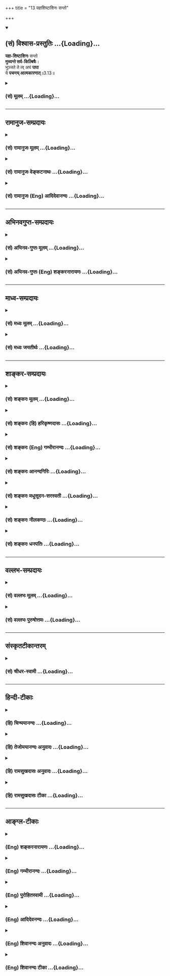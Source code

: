 +++
title = "13 यज्ञशिष्टाशिनः सन्तो"

+++
<div class="js_include" newlevelforh1="2" title="(सं) विश्वास-प्रस्तुतिः" unfilled url="/mahAbhAratam/vyAsaH/shlokashaH/06-bhIShma-parva/03-bhagavad-gItA-parva/saMskRtam/vishvAsa-prastutiH/03_karma-yogaH/13_yajnashiShTAshina.md">
<details open><summary><h2>(सं) विश्वास-प्रस्तुतिः ...{Loading}...</h2></summary>

**यज्ञ-शिष्टाशिनः** सन्तो  
**मुच्यन्ते सर्व-किल्बिषैः**।  
भुञ्जते ते त्व् अघं **पापा**  
ये **पचन्त्य् आत्मकारणात्**॥3.13॥
</details>
</div>
<div class="js_include collapsed" newlevelforh1="3" title="(सं) मूलम्" unfilled url="/mahAbhAratam/vyAsaH/shlokashaH/06-bhIShma-parva/03-bhagavad-gItA-parva/saMskRtam/mUlam/03_karma-yogaH/13_yajnashiShTAshina.md">
<details><summary><h3>(सं) मूलम् ...{Loading}...</h3></summary>

यज्ञशिष्टाशिनः सन्तो मुच्यन्ते सर्वकिल्बिषैः।  
भुञ्जते ते त्वघं पापा ये पचन्त्यात्मकारणात्।।3.13।।
</details>
</div>


_________________
## रामानुज-सम्प्रदायः
<div class="js_include collapsed" newlevelforh1="3" title="(सं) रामानुजः मूलम्" unfilled url="/mahAbhAratam/vyAsaH/shlokashaH/06-bhIShma-parva/03-bhagavad-gItA-parva/saMskRtam/rAmAnujaH/mUlam/03_karma-yogaH/13_yajnashiShTAshina.md">
<details><summary><h3>(सं) रामानुजः मूलम् ...{Loading}...</h3></summary>

।।3.13।। इन्द्राद्यात्मना अवस्थितपरमपुरुषाराधनार्थतया एव द्रव्याणि उपादाय
विपच्य तैः यथावस्थितं परमपुरुषम् आराध्य तच्छिष्टाशनेन ये शरीरयात्रां
कुर्वते ते तु अनादिकालोपार्जि तैः **किल्बिषैः**
आत्मयाथात्म्यावलोकनविरोधिभिः सर्वैः विमुच्यन्ते।**ये तु** परमपुरुषेण
इन्द्राद्यात्मना स्वाराधनाय दत्तानाम् आत्मार्थतया उपादाय विपच्य अश्नन्ति
ते पापात्मानः **अघम्** एव भुञ्जते। अघपरिणामित्वाद् अघम् इति उच्यते।
आत्मावलोकनविमुखा नरकाय एव पच्यन्ते। पुनरपि लोकदृष्ट्या शास्त्रदृष्ट्या च
सर्वस्य यज्ञमूलत्वं दर्शयित्वा यज्ञानुवर्तनस्य अवश्यकार्यताम् अननुवर्तने
च दोषं च आह

</details>
</div>
<div class="js_include collapsed" newlevelforh1="3" title="(सं) रामानुजः वेङ्कटनाथः" unfilled url="/mahAbhAratam/vyAsaH/shlokashaH/06-bhIShma-parva/03-bhagavad-gItA-parva/saMskRtam/rAmAnujaH/venkaTanAthaH/03_karma-yogaH/13_yajnashiShTAshina.md">
<details><summary><h3>(सं) रामानुजः वेङ्कटनाथः ...{Loading}...</h3></summary>

  
  
।।3.13।। पुनरुक्तिपरिहारायार्थान्तरपरत्वव्युदासाय चाह तदेव विवृणोतीति।
तत्र पूर्वार्धंश्रेयः परमवाप्स्यथ 3।11 इत्यस्य प्रकारकथनम् उत्तरार्धं
तुतैर्दत्तान् इत्याद्युक्तचोरत्वप्रपञ्चनरूपम्।
यज्ञाकृष्टयष्टव्याद्याकारविशेषकथनम् इन्द्राद्यात्मनेत्यादि। अवधारणेन
केवलेन्द्राद्यर्थत्वस्वार्थत्वयोर्व्यवच्छेदः। द्रव्योपादानपचनदशयोरपि
परमपुरुषाराधनार्थत्वबुद्धिः कार्येति
ज्ञापनायद्रव्याण्युपादायेत्याद्युक्तम्। एतच्चये पचन्ति
इत्येतद्व्यतिरेकलब्धम्। केवलेन्द्राद्याराधनस्यापि वस्तुतः
परमपुरुषाराधनरूपत्वादत्र तद्व्यच्छेदाय तत्तद्देवतायजनस्य
परमपुरुषपर्यन्तत्वसिद्धये चयथावस्थितमित्युक्तम्। यज्ञशिष्टममृताख्यमशितुं
शीलं येषां ते यज्ञशिष्टाशिनः। रागप्राप्तशरीरयात्रा यज्ञशिष्टेनैव
कार्येति नियमः। सन्तः यज्ञशिष्टाशिन एव वर्तमाना इत्यर्थः। तदेतदुच्यते
शरीरयात्रां कुर्वते इति। यद्वासन्तः इति
पदमुत्तरार्धस्थपापशब्दप्रतिस्थानीयत्वात् साधुविषयम्। उत्तरार्धवदत्रापि
साध्यसाधनांशविभागद्योतनाय यत्तच्छब्दाभ्यां वाक्यभेदकरणम्। तुशब्देन
सद्भ्यः पापानां विशेषे बोधिते तेभ्योऽपि सतां विशेषोऽर्थात्सिद्ध इति
द्योतनायाहते त्वनादीति। अत्र चुल्ल्यादिपञ्चसूनाकृतपापमात्रस्य
व्यवच्छेदार्थं सर्वशब्दबहुवचनाभ्यां प्रदर्शितं किल्बिषानन्त्यं
समर्थयितुंअनादिकालोपार्जितैरित्युक्तम्। द्विविधानि किल्बिषाणि
प्राप्तिविरोधीनि उपायविरोधीनि चेति। तत्र प्राप्तिविरोधीनि
भक्तियोगैकनिवर्त्यानि। तेभ्योऽत्र
सर्वशब्दसङ्कोचमभिप्रेत्योक्तंआत्मयाथात्म्यावलोकनविरोधिभिरिति। स्मरन्ति
चज्ञानमुत्पद्यते पुंसां क्षयात्पापस्य कर्मणः। यथादर्शतलप्रख्ये
पश्यत्यात्मानमात्मनि म.भा.12।204।8 इति। एतेन विरोधित्वाविशेषात्
सांसारिकपुण्यान्यप्यत्र किल्बिषशब्देनोच्यन्ते इत्यपि सूचितम्।
पूर्वोत्तराघविघातिनो
भक्तियोगाद्विशेषसूचनायउपार्जितेत्युक्तम्। आत्मकारणात् इत्यत्र कारणशब्दः
प्रयोजनरूपहेतुत्वपर इति ज्ञापनायोक्तंआत्मार्थतयेति।
पचनमात्रस्याघभोजनत्वेन निन्दानुपपत्तेःआत्मकारणात्पचन्ति
इत्यनेनार्थसिद्धमुक्तंअश्नन्तीति। पुल्लिङ्गोऽत्र
पापशब्दस्तद्गुणसारन्यायात् पापविशिष्टविषय इत्यभिप्रायेणोक्तंपापात्मान
इति पापस्वभावा इत्यर्थः।
अघशब्दस्यभोज्यनिन्दार्थमौपचारिकत्वद्योतनायाघमेवेत्येवकार उक्तः।
उपचारनिमित्तं सम्बन्धमाह अघपरिणामित्वादिति अघहेतुत्वादित्यर्थः।
फलितमनिष्टद्वयमाह आत्मावलोकनविमुखा इति। आत्मार्थं पचमानस्य
पूर्वकिल्बिषनिवृत्त्यभावादात्मावलोकनवैमुख्यम्
उत्तरोत्तरकिल्विषहेतुत्वाच्च पुनर्नरकप्राप्तिरिति केवलाघो भवति केवलादी
ऋक्सं.8।6।23।6तै.सं.2।8 इतिवचनाभिप्रेतमाहनरकायैवेति। न
पुनरैहिकायोमुष्मिकाय वा सुखायेति भावः।

</details>
</div>
<div class="js_include collapsed" newlevelforh1="3" title="(सं) रामानुजः (Eng) आदिदेवानन्दः" unfilled url="/mahAbhAratam/vyAsaH/shlokashaH/06-bhIShma-parva/03-bhagavad-gItA-parva/saMskRtam/rAmAnujaH/english/AdidevAnandaH/03_karma-yogaH/13_yajnashiShTAshina.md">
<details><summary><h3>(सं) रामानुजः (Eng) आदिदेवानन्दः ...{Loading}...</h3></summary>

3.13 Those persons who acire food materials solely for propitiating the Supreme Person abiding as the Self of Indra and other deities, and who,
after cooking them, propitiate, through them, the Supreme Person as He is, and then sustain themselves on the remnants of oblations (made for such propitiation), they alone will be free of impurities which have resulted from beginningless evil and which are inimical to the vision of the self. But they are evil-minded, who acire for selfish use the things which the Supreme Being, abiding as the Self of Indra and other deities,
has granted them for worshipping Him with, and use it all on the other hand for feeding themselves - they eat only sin. Turning away from the vision of the self, they cook only for being led to Naraka (for the expiation of the sin incurred thery). Sri Krsna says that, from the standpoint of the world as well as that of the scriptures, everything has its origin in sacrifice; and He speaks of the need for the performance of the sacrifices and of the blemish in not performing the same:

</details>
</div>


_________________
## अभिनवगुप्त-सम्प्रदायः
<div class="js_include collapsed" newlevelforh1="3" title="(सं) अभिनव-गुप्तः मूलम्" unfilled url="/mahAbhAratam/vyAsaH/shlokashaH/06-bhIShma-parva/03-bhagavad-gItA-parva/saMskRtam/abhinava-guptaH/mUlam/03_karma-yogaH/13_yajnashiShTAshina.md">
<details><summary><h3>(सं) अभिनव-गुप्तः मूलम् ...{Loading}...</h3></summary>

।।3.13।। यज्ञशिष्टेति। अवश्यकर्तव्यतारूपशासनमहिमायातान् भोगान् येऽश्नन्ति
अवान्तरव्यापारमात्रतया अत एव च पृथक्फलत्वाभावाङ्गतया अथ च
इन्द्रियात्मकदेवगणतर्पणलक्षणयज्ञादवशिष्टम्
अन्तःसारस्वात्मस्थित्यानन्दलक्षणविघसं येऽश्नन्ति तत्रारूढा ( तत्रामूढाः)
भवन्ति तदुपादेयोपायतया+++(S तत्रोपादे )+++ तु विषयभोगं वाञ्छन्ति ते
सर्वाकल्बिषैः शुभाशुभैः मुच्यन्ते। ये त्वात्मकारणादिति अविद्यावशात्
स्थूलमेव विषयभोगं परत्वेन +++(S भोगपरत्वेन)+++ मन्वानाः आत्मार्थमिदं वयं कुर्म
इति कुर्वते त एवाघं शुभाशुभात्मकं लभन्ते।

</details>
</div>
<div class="js_include collapsed" newlevelforh1="3" title="(सं) अभिनव-गुप्तः (Eng) शङ्करनारायणः" unfilled url="/mahAbhAratam/vyAsaH/shlokashaH/06-bhIShma-parva/03-bhagavad-gItA-parva/saMskRtam/abhinava-guptaH/english/shankaranArAyaNaH/03_karma-yogaH/13_yajnashiShTAshina.md">
<details><summary><h3>(सं) अभिनव-गुप्तः (Eng) शङ्करनारायणः ...{Loading}...</h3></summary>

3.13 Yajnasista-etc. Those who enjoy the pleasures of obects that have
come to them on the authority of laws enjoining what is to be
necessarily performed; and who enjoy them viewing \[the enjoyment\] only
as a secondary (or intermediate) action and conseently as a subsidiary
having no separate purpose; and again those who enjoy the remnant of the
necessary action in the form of gratifying the group of the devas of the
snese-organs-that residue of food marked with bliss in being firmly
established in their own Self - that is to say, those who have mounted
upon the Self and are desirous of enjoying objects only as a means to
achieve this end - they are freed from all faults of good and bad.
Those, who for their own selves etc. : On the other hand, those who
believe, under the influence of ignorance, the sheer superficial
enjoyment of objects as their final goal, and act with the notion 'We
perform this \[act\] for the sake of ourselves' - those persons alone
gain the sin in the form of good and bad.

</details>
</div>


_________________
## माध्व-सम्प्रदायः
<div class="js_include collapsed" newlevelforh1="3" title="(सं) मध्वः मूलम्" unfilled url="/mahAbhAratam/vyAsaH/shlokashaH/06-bhIShma-parva/03-bhagavad-gItA-parva/saMskRtam/madhvaH/mUlam/03_karma-yogaH/13_yajnashiShTAshina.md">
<details><summary><h3>(सं) मध्वः मूलम् ...{Loading}...</h3></summary>

।।3.13।। Sri Madhvacharya did not comment on this sloka.

</details>
</div>
<div class="js_include collapsed" newlevelforh1="3" title="(सं) मध्वः जयतीर्थः" unfilled url="/mahAbhAratam/vyAsaH/shlokashaH/06-bhIShma-parva/03-bhagavad-gItA-parva/saMskRtam/madhvaH/jayatIrthaH/03_karma-yogaH/13_yajnashiShTAshina.md">
<details><summary><h3>(सं) मध्वः जयतीर्थः ...{Loading}...</h3></summary>

।।3.13।। Sri Jayatirtha did not comment on this sloka.

</details>
</div>


_________________
## शाङ्कर-सम्प्रदायः
<div class="js_include collapsed" newlevelforh1="3" title="(सं) शङ्करः मूलम्" unfilled url="/mahAbhAratam/vyAsaH/shlokashaH/06-bhIShma-parva/03-bhagavad-gItA-parva/saMskRtam/shankaraH/mUlam/03_karma-yogaH/13_yajnashiShTAshina.md">
<details><summary><h3>(सं) शङ्करः मूलम् ...{Loading}...</h3></summary>

।।3.13।। देवयज्ञादीन् निर्वर्त्य तच्छिष्टम् अशनम् अमृताख्यम् अशितुं शीलं
येषां ते **यज्ञशिष्टाशिनः सन्तः मुच्यन्ते सर्वकिल्बिषैः** सर्वपापैः
चुल्ल्यादिपञ्चसूनाकृतैः प्रमादकृतहिंसादिजनितैश्च अन्यैः। ये तु आत्मंभरयः
**भुञ्जते ते तु अघं** पापं स्वयमपि **पापाः** **ये पचन्ति** पाकं
निर्वर्तयन्ति **आत्मकारणात्** आत्महेतोः।। इतश्च अधिकृतेन कर्म कर्तव्यम्
जगच्चक्रप्रवृत्तिहेतुर्हि कर्म। कथमिति उच्यते

</details>
</div>
<div class="js_include collapsed" newlevelforh1="3" title="(सं) शङ्करः (हि) हरिकृष्णदासः" unfilled url="/mahAbhAratam/vyAsaH/shlokashaH/06-bhIShma-parva/03-bhagavad-gItA-parva/saMskRtam/shankaraH/hindI/harikRShNadAsaH/03_karma-yogaH/13_yajnashiShTAshina.md">
<details><summary><h3>(सं) शङ्करः (हि) हरिकृष्णदासः ...{Loading}...</h3></summary>

।।3.13।। परंतु जो यज्ञशिष्ट अन्नका भोजन करनेवाले श्रेष्ठ पुरुष हैं
अर्थात् देवयज्ञादि करके उससे बचे हुए अमृत नामक अन्नको भक्षण करना जिनका
स्वभाव है वे सब पापोंसे अर्थात् गृहस्थमें होनेवाले चक्की चूल्हे आदिके
पाँच पापोंसे और प्रमादसे होनेवाले हिंसादिजनित अन्य पापोंसे भी छूट जाते
हैं। तथा जो उदरपरायण लोग केवल अपने लिये ही अन्न पकाते हैं वै स्वयं पापी
हैं और पाप ही खाते हैं।

</details>
</div>
<div class="js_include collapsed" newlevelforh1="3" title="(सं) शङ्करः (Eng) गम्भीरानन्दः" unfilled url="/mahAbhAratam/vyAsaH/shlokashaH/06-bhIShma-parva/03-bhagavad-gItA-parva/saMskRtam/shankaraH/english/gambhIrAnandaH/03_karma-yogaH/13_yajnashiShTAshina.md">
<details><summary><h3>(सं) शङ्करः (Eng) गम्भीरानन्दः ...{Loading}...</h3></summary>

3.13 Those again, who are yajna-sista-asinah, partakers of the remnants
of sacrifices, who, after making offering to the gods and others, \[The
panca-maha-yajnas, five great offerings, which have to be made by every
householder are offerings to gods, manes, humans, creatures and rsis
(sages).\] are habituated to eat the remnants (of those offerings),
called nectar; they, santah, by being (so); mucyante, become freed;
sarva-kilbisaih, from all sins-from those sins incurred through the five
things \[the five things are; oven, water-pot, cutting instruments,
grinding machines and broom. A householder incurs sin by killing insects
etc. with these things, knowingly or unknowingly. It is atoned by making
the aforesaid five offerings.\], viz oven etc., and also from those
others incurred owing to injury etc. caused inadvertently. Tu, but; the
papah, unholy persons, who are selfish; ye, who; pacanti, cook;
atma-karanat, for themselves; te, they, being themselves sinful;
bhunjate, incur; agham, sin. For the following reasons also actions
should be undertaken by an eligible person. Action is definitely the
cause of the movement of the wheel of the world. How; This is being
answered:

</details>
</div>
<div class="js_include collapsed" newlevelforh1="3" title="(सं) शङ्करः आनन्दगिरिः" unfilled url="/mahAbhAratam/vyAsaH/shlokashaH/06-bhIShma-parva/03-bhagavad-gItA-parva/saMskRtam/shankaraH/AnandagiriH/03_karma-yogaH/13_yajnashiShTAshina.md">
<details><summary><h3>(सं) शङ्करः आनन्दगिरिः ...{Loading}...</h3></summary>

।।3.13।। देवादिभ्यः संविभागमकृत्वा भुञ्जानानां प्रत्यवायित्वमुक्त्वा
तदन्येषां सर्वदोषराहित्यं दर्शयति **ये** **पुनरिति।** यज्ञशिष्टाशिनो ये
पुनस्ते तादृशाः सन्तः सर्वकिल्बिषैर्मुच्यन्त इति योजना।
तैर्दत्तानित्यादिनोक्तं निगमयति **भुञ्जत इति।** देवयज्ञादीनित्यादिशब्देन
पितृयज्ञो मनुष्ययज्ञो भूतयज्ञो ब्रह्मयज्ञश्चेति चत्वारो यज्ञा गृह्यन्ते
चुल्लीशब्देन पिठरधारणाद्यर्थक्रियां कुर्वन्तो विन्यासविशेषवन्तस्त्रयो
ग्रावाणो विवक्ष्यन्ते। आदिशब्देन कण्डनी पेषणी मार्जन्युदककुम्भश्चेत्येते
हिंसाहेतवो गृहीतास्तान्येतानि पञ्च प्राणिनां सूनास्थानानि हिंसाकारणानि
तत्प्रयुक्तैः सर्वैरपि बुद्ध्यबुद्धिपूर्वकैर्दुरितैर्मुच्यन्त इति
संबन्धः। प्रमादो विचारव्यतिरेकेणाबुद्धिपूर्वकमुपनतं पादपातादिकर्म तेन
प्राणिनां हिंसा संभाव्यते। आदिशब्देनाशुचिसंस्पर्शादि गृहीतं तदुत्थैश्च
पापैर्महायज्ञकारिणो मुच्यन्ते। उक्तंहिकण्डनं पेषणं चुल्ली उदकुम्भश्च
मार्जनी। पञ्च सूना गृहस्थस्य पञ्चयज्ञात्प्रणश्यति इति। पञ्च सूना
गृहस्थस्य चुल्ली पेषण्यवस्करः। कण्डनी चैव कुम्भश्च बध्यन्ते यांस्तु
वाहयन् इति च। अस्यायमर्थः या यथोक्ताः पञ्चसंख्याका गृहस्थस्य सूनास्ता यो
वाहयन्नापादयन् वर्तते तेन प्राणिनो बुद्धिपूर्वकमबुद्धिपूर्वकं च बध्यन्ते
तत्प्रयुक्तं सर्वमपि पापं महायज्ञानुष्ठानात्प्रणश्यतीति
महायज्ञानुष्ठानस्तुत्यर्थम्। तदनुष्ठानविमुखान्निन्दति **ये त्विति।**
आत्मंभरित्वमेव स्फोरयति **ये पचन्तीति।** स्वदेहेन्द्रियपोषणार्थमेव पाकं
कुर्वतां देवयज्ञादिपराङ्मुखानां पापभूयस्त्वं दर्शयति **भुञ्जत इति।**
पाठक्रमस्त्वर्थक्रमादपबाधनीयः।

</details>
</div>
<div class="js_include collapsed" newlevelforh1="3" title="(सं) शङ्करः मधुसूदन-सरस्वती" unfilled url="/mahAbhAratam/vyAsaH/shlokashaH/06-bhIShma-parva/03-bhagavad-gItA-parva/saMskRtam/shankaraH/madhusUdana-sarasvatI/03_karma-yogaH/13_yajnashiShTAshina.md">
<details><summary><h3>(सं) शङ्करः मधुसूदन-सरस्वती ...{Loading}...</h3></summary>

।।3.13।। ये तु वैश्वदेवादियज्ञावशिष्टममृतं येऽश्नन्ति ते सन्तः शिष्टा
वेदोक्तकारित्वेन देवाद्यृणापाकरणात्। अतस्ते मुच्यन्ते।
सर्वैर्विहिताकरणनिमित्तैः पूर्वकृतैश्च पञ्चसूनानिमित्तैः किल्बिषैः।
भूतभाविपातकासंसर्गिणस्ते भवन्तीत्यर्थः। एवमन्वये भूतभाविपापाभावमुक्त्वा
व्यतिरेके दोषमाह भुञ्जते इति। ते वैश्वदेवाद्यकारिणोऽघं पापमेव।
तुशब्दोऽवधारणे। ये पापाः पञ्चसूनानिमित्तं प्रमादकृतहिंसानिमित्तं च
कृतपापाः सन्तः आत्मकारणादेव पचन्ति नतु वैश्वदेवाद्यर्थम्। तथाच
पञ्चसूनादिकृतपापे विद्यमानएव वैश्वदेवादिनित्यकर्माकरणनिमित्तमपरं
पापमाप्नुवन्तीति भुञ्जते ते त्वघं पापा इत्युक्तम्। तथाच स्मृतिःकण्डणी
पेषणी चुल्ली उदकुम्भी च मार्जनी। पञ्च सूना गृहस्थस्य ताभिः स्वर्गं न
विन्दति इति। पञ्चसूनाकृतं पापं पञ्चयज्ञैर्व्यपोहति। इति च।
श्रुतिश्चइदमेवास्य तत्साधारणमन्नं यदिदमद्यते स य एतदुपास्ते न स पाप्मनो
व्यावर्तते मिश्रं ह्येतत् इति। मन्त्रवर्णोऽपिमोघमन्नं विन्दते अप्रचेताः
सत्यं ब्रवीमि वध इत्स तस्य। नार्यमणं पुष्यति नो सखायं केवलाघो भवति
केवलादी इति। इदं चोपलक्षणं पञ्चमहायज्ञानां स्मार्तानां श्रौतानां च
नित्यकर्मणाम्। अधिकृतेन नित्यानि कर्माण्यवश्यमनुष्ठेयानीति
प्रजापतिवनार्थः।

</details>
</div>
<div class="js_include collapsed" newlevelforh1="3" title="(सं) शङ्करः नीलकण्ठः" unfilled url="/mahAbhAratam/vyAsaH/shlokashaH/06-bhIShma-parva/03-bhagavad-gItA-parva/saMskRtam/shankaraH/nIlakaNThaH/03_karma-yogaH/13_yajnashiShTAshina.md">
<details><summary><h3>(सं) शङ्करः नीलकण्ठः ...{Loading}...</h3></summary>

।।3.13।। ये तु यज्ञशिष्टाशिनः वैश्वदेवाविशेषान्नभोजनशीलाः सन्तः
ऋणापाकरणात् ते मुच्यन्ते सर्वकिल्बिषैः प्रमादकृतैर्विहिताकरणनिमित्तैः
पञ्चसूनानिमित्तैर्वा। ये त्वात्मकारणात्स्वार्थमेव पचन्ति न तु
पञ्चमहायज्ञार्थं ते पापाः स्वयं पापरूपा एव सन्तः पापमेव भुञ्जते। तथा च
स्मृतिःकण्डनी पेषणी चुल्ली उदकुम्भी च मार्जनी। पञ्च सूना गृहस्थस्य ताभिः
स्वर्गं न विन्दति। इतिपञ्चसूनाकृतं पापं पञ्चयज्ञैर्व्यपोहति इति च।
श्रुतिश्चइदमेवास्य तत्साधारणमन्नं यदिदमद्यते स य एतदुपासते न स पाप्मनो
व्यावर्तते मिश्रं ह्येतत् इति। मन्त्रवर्णोऽपिमोघमन्नं विन्दते अप्रचेताः
सत्यं ब्रवीमि वध इत्स तस्य। नार्यमणं पुष्यति नो सखायं केवलाघो भवति
केवलादी इति।

</details>
</div>
<div class="js_include collapsed" newlevelforh1="3" title="(सं) शङ्करः धनपतिः" unfilled url="/mahAbhAratam/vyAsaH/shlokashaH/06-bhIShma-parva/03-bhagavad-gItA-parva/saMskRtam/shankaraH/dhanapatiH/03_karma-yogaH/13_yajnashiShTAshina.md">
<details><summary><h3>(सं) शङ्करः धनपतिः ...{Loading}...</h3></summary>

।।3.13।। ये पुनर्यज्ञान्ब्रह्मयज्ञो देवयज्ञः पितृयज्ञस्तथैवच। भूतयज्ञो
नृयज्ञश्च पञ्चयज्ञाः प्रकीर्तिताः।। अध्यापनमध्ययनं चाद्यः होमो द्वितीयः
तर्पणं श्राद्धं च तृतीयः भूतेभ्यो बलिप्रदानं चतुर्थः अतिथिपूजनं पञ्चमः
इत्युक्तान्कृत्वा तच्छिष्टममृतमशितुं शीलं येषां ते सन्तः सर्वपापैःकण्डणी
पेषणी चुल्ली उदकुम्भी च मार्जनी। पञ्चसूना गृहस्थस्य वर्तन्तेऽहरहः सदा
इतिस्मृत्युक्तैः पञ्चसूनाकृतैरन्यैश्च मुच्यन्ते। ये त्वन्ये
आत्मकारणात्स्वोदरपूरर्णार्थे नतु वैश्वदेवाद्यर्थं पाकं कुर्वन्ति ते तु
पापं भुञ्जते। तुशब्दः पूर्वेभ्यो वैलक्षण्यार्थः। अवधारणां तुसर्वं वाक्यं
सावधारणम् इति न्यायलब्धम्। एतेन तुशब्दोऽवधारण इत्याचार्यविरुद्धोक्तिः
प्रत्युक्ता।

</details>
</div>


_________________
## वल्लभ-सम्प्रदायः
<div class="js_include collapsed" newlevelforh1="3" title="(सं) वल्लभः मूलम्" unfilled url="/mahAbhAratam/vyAsaH/shlokashaH/06-bhIShma-parva/03-bhagavad-gItA-parva/saMskRtam/vallabhaH/mUlam/03_karma-yogaH/13_yajnashiShTAshina.md">
<details><summary><h3>(सं) वल्लभः मूलम् ...{Loading}...</h3></summary>

।।3.13।। यज्ञशिष्टाशिन इति। पञ्चविधयज्ञो भगवत्स्वरूपस्तच्छिष्टाशिनः
सर्वेऽपि मुच्यन्ते गृहिणः।

</details>
</div>
<div class="js_include collapsed" newlevelforh1="3" title="(सं) वल्लभः पुरुषोत्तमः" unfilled url="/mahAbhAratam/vyAsaH/shlokashaH/06-bhIShma-parva/03-bhagavad-gItA-parva/saMskRtam/vallabhaH/puruShottamaH/03_karma-yogaH/13_yajnashiShTAshina.md">
<details><summary><h3>(सं) वल्लभः पुरुषोत्तमः ...{Loading}...</h3></summary>

  
  
।।3.13।। ननु पूर्वं यजनव्यतिरेकेण यथा दत्तं तथैवाऽग्रेऽपि दास्यन्त एव अतः
किं यजनेन इत्यत आह यज्ञशिष्टाशिन इति। सन्तः पूर्वदत्तस्वरूपाभिज्ञाः
यज्ञशिष्टाशिनो भूत्वा सर्वकिल्बिषैर्मुच्यन्ते। अत्रायं भावः वृष्ट्यादिना
पूर्वमन्नादिरसोत्पत्तिस्तु भगवद्भोगार्थं तेन स्वभोगकरणं पापरूपम्। अतो ये
सन्तो भक्तास्तदुत्पत्तिप्रयोजनज्ञातारो भगवदर्थं पाकादिकं कृत्वा भगवते
तत्सर्वं समर्प्य तदुपभुक्तावशिष्टभोजिनस्तेसर्वपापैः
सेवाप्रतिबन्धरूपैर्मुच्यन्ते। ये तु पापाः पापरूपा आत्मकारणात् पचन्ति
पाकादिक्रियां कुर्वन्ति ते तु अघं पापमेव भुञ्जते।  
  

</details>
</div>


_________________
## संस्कृतटीकान्तरम्
<div class="js_include collapsed" newlevelforh1="3" title="(सं) श्रीधर-स्वामी" unfilled url="/mahAbhAratam/vyAsaH/shlokashaH/06-bhIShma-parva/03-bhagavad-gItA-parva/saMskRtam/shrIdhara-svAmI/03_karma-yogaH/13_yajnashiShTAshina.md">
<details><summary><h3>(सं) श्रीधर-स्वामी ...{Loading}...</h3></summary>

।।3.13।। अतश्च यजन्त एव श्रेष्ठा नेतरा इत्याह **यज्ञशिष्टाशिन इति।**
वैश्वदेवादियज्ञावशिष्टं येऽश्नन्ति ते पञ्चसूनाकृतैः सर्वैः
किल्बिषैर्मुच्यन्ते। पञ्चसूनाश्च समृतावुक्ताः कण्डनी पेषणी चुल्ली
उदकुम्भी च मार्जनी। पञ्चसूना गृहस्थस्य ताभिः स्वर्गं न विन्दति इति। ये
त्वात्मनो भोजनार्थमेवान्नं पचन्ति न तु वैश्वदेवाद्यर्थ ते पापा दुराचारा
अघमेव भुञ्जते।

</details>
</div>


_________________
## हिन्दी-टीकाः
<div class="js_include collapsed" newlevelforh1="3" title="(हि) चिन्मयानन्दः" unfilled url="/mahAbhAratam/vyAsaH/shlokashaH/06-bhIShma-parva/03-bhagavad-gItA-parva/hindI/chinmayAnandaH/03_karma-yogaH/13_yajnashiShTAshina.md">
<details><summary><h3>(हि) चिन्मयानन्दः ...{Loading}...</h3></summary>

।।3.13।। उत्पादन किये बिना समाज के धन पर जीने वाले अपराधी व्यक्तियों स
सर्वथा भिन्न लोगों के विषय में इस श्लोक में वर्णन है। श्रेष्ठ पुरुष यज्ञ
भावना से कर्म करने के पश्चात् प्राप्त फल में अपने भाग को ही ग्रहण करते
हैं और इस प्रकार सब पापों से मुक्त हो जाते हैं। पूर्व काल में किये गये
पाप वर्तमान में पीड़ा के कारण हैं तो वर्तमान के पाप भविष्य में दुखों के
कारण बनेंगे। अत समाज में दुखों को समाप्त करने का एक मात्र उपाय है समाज
के जागरूक पुरुषों का यज्ञभावना से सामूहिक कर्म करके अवशिष्ट फल को ग्रहण
कर सन्तुष्ट रहना। इसके विपरीत जो केवल अपने लिये ही पकाते हैं वे पाप को ही
खाते हैं। इस श्लोक से प्रतीत होता है कि श्रीकृष्ण वैयक्तिक सम्पत्ति के
सर्वथा विरुद्ध हैं परन्तु एक साम्यवादी व्यक्ति के अर्थ में नहीं। समाज के
धन को अपना ही समझ कर उसके परिग्रह के सिद्धांत का भगवान् विरोध करते हैं।
जो मनुष्य धन के लोभ से केवल अपने भोग के लिए समाज के दरिद्र और अभागे
लोगों के कष्ट की ओर ध्यान दिये बिना धन संग्रह करता है उसे ही यहाँ पाप को
खाने वाला कहा गया है। निम्नलिखित कारणों से भी मनुष्य को कर्म करने चाहिये
क्योंकि कर्म से ही विश्वचक्र चलता है। कैसे इसका उत्तर है

</details>
</div>
<div class="js_include collapsed" newlevelforh1="3" title="(हि) तेजोमयानन्दः अनुवादः" unfilled url="/mahAbhAratam/vyAsaH/shlokashaH/06-bhIShma-parva/03-bhagavad-gItA-parva/hindI/tejomayAnandaH/anuvAdaH/03_karma-yogaH/13_yajnashiShTAshina.md">
<details><summary><h3>(हि) तेजोमयानन्दः अनुवादः ...{Loading}...</h3></summary>

।।3.13।। यज्ञ के अवशिष्ट अन्न को खाने वाले श्रेष्ठ पुरुष सब पापों से
मुक्त हो जाते हैं किन्तु जो लोग केवल स्वयं के लिये ही पकाते हैं वे तो
पापों को ही खाते हैं।।  
  

</details>
</div>
<div class="js_include collapsed" newlevelforh1="3" title="(हि) रामसुखदासः अनुवादः" unfilled url="/mahAbhAratam/vyAsaH/shlokashaH/06-bhIShma-parva/03-bhagavad-gItA-parva/hindI/rAmasukhadAsaH/anuvAdaH/03_karma-yogaH/13_yajnashiShTAshina.md">
<details><summary><h3>(हि) रामसुखदासः अनुवादः ...{Loading}...</h3></summary>

।।3.13।। यज्ञशेष- (योग-) का अनुभव करनेवाले श्रेष्ठ मनुष्य सम्पूर्ण
पापोंसे मुक्त हो जाते हैं। परन्तु जो केवल अपने लिये ही पकाते अर्थात् सब
कर्म करते हैं, वे पापीलोग तो पापका ही भक्षण करते हैं।

</details>
</div>
<div class="js_include collapsed" newlevelforh1="3" title="(हि) रामसुखदासः टीका" unfilled url="/mahAbhAratam/vyAsaH/shlokashaH/06-bhIShma-parva/03-bhagavad-gItA-parva/hindI/rAmasukhadAsaH/TIkA/03_karma-yogaH/13_yajnashiShTAshina.md">
<details><summary><h3>(हि) रामसुखदासः टीका ...{Loading}...</h3></summary>

3.13।।***व्याख्या--*'यज्ञशिष्टाशिनः सन्तः'--**कर्तव्यकर्मोंका
निष्कामभावसे विधिपूर्वक पालन करनेपर (यज्ञशेषके रूपमें) योग अथवा समता ही
शेष रहती है। कर्मयोगमें यह खास बात है कि संसारसे प्राप्त सामग्रीके
द्वारा ही कर्म होता है। अतः संसारकी सेवामें लगा देनेपर ही वह कर्म
**'यज्ञ'** सिद्ध होता है। यज्ञकी सिद्धिके बाद स्वतः अवशिष्ट रहनेवाला
**'योग'** अपने लिये होता है। यह योग (समता) ही यज्ञशेष है, जिसको भगवान्ने
चौथे अध्यायमें **'अमृत'** कहा है **'यज्ञशिष्टामृतभुजः'** (4। 31)।  
  
**'मुच्यन्ते सर्वकिल्बिषैः'--**यहाँ**'किल्बिषैः'**पद बहुवचनान्त है,
जिसका अर्थ है--सम्पूर्ण पापोंसे अर्थात् बन्धनोंसे। परन्तु भगवान्ने इस
पदके साथ **'सर्व'** पद भी दिया है ,जिसका विशेष तात्पर्य यह हो जाता है कि
यज्ञशेषका अनुभव करनेपर मनुष्यमें किसी भी प्रकारका बन्धन नहीं रहता। उसके
सम्पूर्ण (सञ्चित, प्रारब्ध और क्रियमाण) कर्म विलीन हो जाते हैं
**(टिप्पणी प₀ 135)** (गीता 4। 23)। सम्पूर्ण कर्मोंके विलीन हो जानेपर उसे
सनातन ब्रह्मकी प्राप्ति हो जाती है (गीता 4। 31)।  
  
इसी अध्यायके नवें श्लोकमें भगवान्ने यज्ञार्थ कर्मसे अन्यत्र कर्मको
बन्धनकारक बताया और चौथे अध्यायके तेईसवें श्लोकमें यज्ञार्थ कर्म करनेवाले
मनुष्यके सम्पूर्ण कर्म विलीन होनेकी बात कही। इन दोनों श्लोकों (3। 9 तथा
4। 23) में जो बात आयी है, वही बात यहाँ **'सर्वकिल्बिषैः'** पदसे कही गयी
है। तात्पर्य है कि यज्ञशेषका अनुभव करनेवाले मनुष्य सम्पूर्ण बन्धनरूप
कर्मोंसे मुक्त हो जाते हैं। पाप-कर्म तो बन्धनकारक होते ही हैं, सकामभावसे
किये गये पुण्यकर्म भी (फलजनक होनेसे) बन्धनकारक होते हैं। यज्ञशेष-(समता-)
का अनुभव करनेपर पाप और पुण्य--दोनों ही नहीं रहते--**'बुद्धियुक्तो जहातीह
उभे सुकृतदुष्कृते'** (गीता 2। 50)।  
  
अब विचार करें कि बन्धनका वास्तविक कारण क्या है; ऐसा होना चाहिये और ऐसा
नहीं होना चाहिये--इस कामनासे ही बन्धन होता है। यह कामना सम्पूर्ण पापोंकी
जड़ है (गीता 3। 37)। अतः कामनाका त्याग करना अत्यन्त आवश्यक है। वास्तवमें
कामनाकी कोई स्वतन्त्र सत्ता नहीं है। कामना अभावसे उत्पन्न होती है और
'स्वयं' (सत्स्वरूप) में किसी प्रकारका अभाव है ही नहीं और हो सकता भी
नहीं। इसलिये 'स्वयं' में कामना है ही नहीं। केवल भूलसे शरीरादि असत्
पदार्थोंके साथ अपनी एकता मानकर मनुष्य असत् पदार्थोंके अभावसे अपनेमें
अभाव मानने लगता है और उस अभावकी पूर्तिके लिये असत् पदार्थोंकी कामना करने
लगता है। साधकको इस बातकी तरफ खयाल करना चाहिये कि आरम्भ और समाप्त
होनेवाली क्रियाओंसे उत्पन्न और नष्ट होनेवाले पदार्थ ही तो मिलेंगे। ऐसे
उत्पत्ति-विनाशशील पदार्थोंसे मनुष्यके अभावकी पूर्ति कभी हो ही नहीं सकती।
जब इन पदार्थोंसे अभावकी पूर्ति होनेका प्रश्न ही नहीं है, तो फिर इन
पदार्थोंकी कामना करना भी भूल ही है। ऐसा ठीक-ठीक विचार करनेसे कामनाकी
निवृत्ति सहज हो सकती है। हाँ, अपने कहलानेवाले शरीरादि पदार्थोंको कभी भी
अपना तथा अपने लिये न मानकर दूसरोंकी सेवामें लगानेसे इन पदार्थोंसे स्वतः
सम्बन्ध-विच्छेद हो जाता है, जिससे तत्काल अपने सत्स्वरूपका बोध हो जाता
है। फिर कोई अभाव शेष नहीं रहता। जिसके मनमें किसी प्रकारके अभावकी मान्यता
(कामना) नहीं रहती, वह मनुष्य जीते-जी ही संसारसे मुक्त है।

</details>
</div>


_________________
## आङ्ग्ल-टीकाः
<div class="js_include collapsed" newlevelforh1="3" title="(Eng) शङ्करनारायणः" unfilled url="/mahAbhAratam/vyAsaH/shlokashaH/06-bhIShma-parva/03-bhagavad-gItA-parva/english/shankaranArAyaNaH/03_karma-yogaH/13_yajnashiShTAshina.md">
<details><summary><h3>(Eng) शङ्करनारायणः ...{Loading}...</h3></summary>

3.13. The righteous persons, who eat the remnants (objects enjoined) of the actions to be performed necessarily, are freed from all sins. But those who cook, intending their own selves, are sinners and eat sin.

</details>
</div>
<div class="js_include collapsed" newlevelforh1="3" title="(Eng) गम्भीरानन्दः" unfilled url="/mahAbhAratam/vyAsaH/shlokashaH/06-bhIShma-parva/03-bhagavad-gItA-parva/english/gambhIrAnandaH/03_karma-yogaH/13_yajnashiShTAshina.md">
<details><summary><h3>(Eng) गम्भीरानन्दः ...{Loading}...</h3></summary>

3.13 By becoming partakers of the remembers of sacrifices, they become freed from all sins. But the unholy persons who cook for themselves,
they incur sin.

</details>
</div>
<div class="js_include collapsed" newlevelforh1="3" title="(Eng) पुरोहितस्वामी" unfilled url="/mahAbhAratam/vyAsaH/shlokashaH/06-bhIShma-parva/03-bhagavad-gItA-parva/english/purohitasvAmI/03_karma-yogaH/13_yajnashiShTAshina.md">
<details><summary><h3>(Eng) पुरोहितस्वामी ...{Loading}...</h3></summary>

3.13 The sages who enjoy the food that remains after the sacrifice is made are freed from all sin; but the selfish who spread their feast only for themselves feed on sin only.

</details>
</div>
<div class="js_include collapsed" newlevelforh1="3" title="(Eng) आदिदेवनन्दः" unfilled url="/mahAbhAratam/vyAsaH/shlokashaH/06-bhIShma-parva/03-bhagavad-gItA-parva/english/AdidevanandaH/03_karma-yogaH/13_yajnashiShTAshina.md">
<details><summary><h3>(Eng) आदिदेवनन्दः ...{Loading}...</h3></summary>

3.13 Pious men who eat the remnants of sacrifices are freed from all sins. But the sinful ones who cook only for their own sake earn only sin.

</details>
</div>
<div class="js_include collapsed" newlevelforh1="3" title="(Eng) शिवानन्दः अनुवादः" unfilled url="/mahAbhAratam/vyAsaH/shlokashaH/06-bhIShma-parva/03-bhagavad-gItA-parva/english/shivAnandaH/anuvAdaH/03_karma-yogaH/13_yajnashiShTAshina.md">
<details><summary><h3>(Eng) शिवानन्दः अनुवादः ...{Loading}...</h3></summary>

3.13 The righteous who eat the remnants of the sacrifice are freed from all sins; but those sinful ones who cook food (only) for their own sake verily eat sin.

</details>
</div>
<div class="js_include collapsed" newlevelforh1="3" title="(Eng) शिवानन्दः टीका" unfilled url="/mahAbhAratam/vyAsaH/shlokashaH/06-bhIShma-parva/03-bhagavad-gItA-parva/english/shivAnandaH/TIkA/03_karma-yogaH/13_yajnashiShTAshina.md">
<details><summary><h3>(Eng) शिवानन्दः टीका ...{Loading}...</h3></summary>

3.13 यज्ञशिष्टाशिनः who eat the remnants of the sacrifice; सन्तः the righteous; मुच्यन्ते are freed; सर्वकिल्बिषैः from all sins; भुञ्जते
eat; ते those; तु indeed; अघम् sin; पापाः sinful ones; ये who; पचन्ति
cook; आत्मकारणात् for their own sake.Commentary Those who; after performing the five great sacrifices; eat the remnants of the food are freed from all the sins committed by these five agents of insect slaughter; viz.; (1) the pestle and mortar; (2) the grinding stone; (3)
the fireplace; (4) the place where the waterpot is kept; and (5) the broom. These are the five places where injury to life is daily committed. The sins are washed away by the performance of the five MahaYajnas or great sacrifices which every Dvija  
  
(twicorn or the people belonging to the first three castes in Hindu society; especially the Brahmin) ought to perform1. DevaYajna Offering sacrifices to the gods which will satisfy them;2. BrahmaYajna or RishiYajna Teaching and reciting the scriptures which will satisfy Brahman and the Rishis;3. PitriYajna Offering libations of water to ones ancestors which will satisfy the manes;4. NriYajna The feeding of the hungry and the guests; and;5. BhutaYajna The feeding of the subhuman species; such as animals; birds; etc.

</details>
</div>
